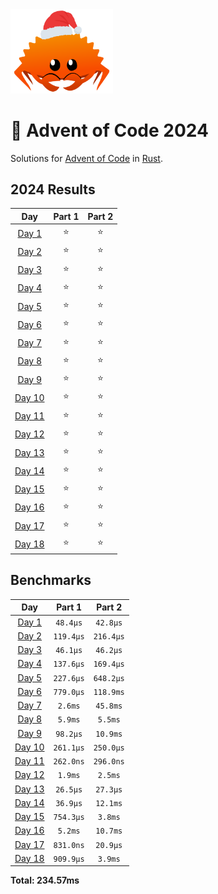 <img src="./.assets/christmas_ferris.png" width="164">

# 🎄 Advent of Code 2024

Solutions for [Advent of Code](https://adventofcode.com/) in [Rust](https://www.rust-lang.org/).

<!--- advent_readme_stars table --->
## 2024 Results

| Day | Part 1 | Part 2 |
| :---: | :---: | :---: |
| [Day 1](https://adventofcode.com/2024/day/1) | ⭐ | ⭐ |
| [Day 2](https://adventofcode.com/2024/day/2) | ⭐ | ⭐ |
| [Day 3](https://adventofcode.com/2024/day/3) | ⭐ | ⭐ |
| [Day 4](https://adventofcode.com/2024/day/4) | ⭐ | ⭐ |
| [Day 5](https://adventofcode.com/2024/day/5) | ⭐ | ⭐ |
| [Day 6](https://adventofcode.com/2024/day/6) | ⭐ | ⭐ |
| [Day 7](https://adventofcode.com/2024/day/7) | ⭐ | ⭐ |
| [Day 8](https://adventofcode.com/2024/day/8) | ⭐ | ⭐ |
| [Day 9](https://adventofcode.com/2024/day/9) | ⭐ | ⭐ |
| [Day 10](https://adventofcode.com/2024/day/10) | ⭐ | ⭐ |
| [Day 11](https://adventofcode.com/2024/day/11) | ⭐ | ⭐ |
| [Day 12](https://adventofcode.com/2024/day/12) | ⭐ | ⭐ |
| [Day 13](https://adventofcode.com/2024/day/13) | ⭐ | ⭐ |
| [Day 14](https://adventofcode.com/2024/day/14) | ⭐ | ⭐ |
| [Day 15](https://adventofcode.com/2024/day/15) | ⭐ | ⭐ |
| [Day 16](https://adventofcode.com/2024/day/16) | ⭐ | ⭐ |
| [Day 17](https://adventofcode.com/2024/day/17) | ⭐ | ⭐ |
| [Day 18](https://adventofcode.com/2024/day/18) | ⭐ | ⭐ |
<!--- advent_readme_stars table --->

<!--- benchmarking table --->
## Benchmarks

| Day | Part 1 | Part 2 |
| :---: | :---: | :---:  |
| [Day 1](./src/bin/01.rs) | `48.4µs` | `42.8µs` |
| [Day 2](./src/bin/02.rs) | `119.4µs` | `216.4µs` |
| [Day 3](./src/bin/03.rs) | `46.1µs` | `46.2µs` |
| [Day 4](./src/bin/04.rs) | `137.6µs` | `169.4µs` |
| [Day 5](./src/bin/05.rs) | `227.6µs` | `648.2µs` |
| [Day 6](./src/bin/06.rs) | `779.0µs` | `118.9ms` |
| [Day 7](./src/bin/07.rs) | `2.6ms` | `45.8ms` |
| [Day 8](./src/bin/08.rs) | `5.9ms` | `5.5ms` |
| [Day 9](./src/bin/09.rs) | `98.2µs` | `10.9ms` |
| [Day 10](./src/bin/10.rs) | `261.1µs` | `250.0µs` |
| [Day 11](./src/bin/11.rs) | `262.0ns` | `296.0ns` |
| [Day 12](./src/bin/12.rs) | `1.9ms` | `2.5ms` |
| [Day 13](./src/bin/13.rs) | `26.5µs` | `27.3µs` |
| [Day 14](./src/bin/14.rs) | `36.9µs` | `12.1ms` |
| [Day 15](./src/bin/15.rs) | `754.3µs` | `3.8ms` |
| [Day 16](./src/bin/16.rs) | `5.2ms` | `10.7ms` |
| [Day 17](./src/bin/17.rs) | `831.0ns` | `20.9µs` |
| [Day 18](./src/bin/18.rs) | `909.9µs` | `3.9ms` |

**Total: 234.57ms**
<!--- benchmarking table --->
